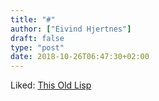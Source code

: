 ```yaml
---
title: "#"
author: ["Eivind Hjertnes"]
draft: false
type: "post"
date: 2018-10-26T06:47:30+02:00
---
```


Liked: [This Old Lisp](http://thisoldlisp.com/talks/els-2018/)
